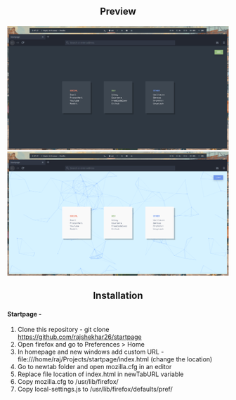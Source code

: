 ## <p align="center">Preview</p>
![screenshot](startpage.png)
![screenshot](startpage-light.png)

## <p align="center">Installation</p>

#### Startpage -

1. Clone this repository - git clone https://github.com/rajshekhar26/startpage
2. Open firefox and go to Preferences > Home
3. In homepage and new windows add custom URL - file:///home/raj/Projects/startpage/index.html (change the location)
4. Go to newtab folder and open mozilla.cfg in an editor
5. Replace file location of index.html in newTabURL variable
6. Copy mozilla.cfg to /usr/lib/firefox/
7. Copy local-settings.js to /usr/lib/firefox/defaults/pref/
